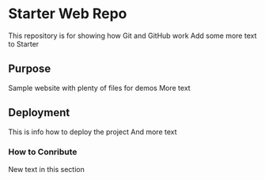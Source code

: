 # Starter Web Repo

This repository is for showing how Git and GitHub work
Add some more text to Starter

## Purpose

Sample website with plenty of files for demos
More text

## Deployment

This is info how to deploy the project
And more text

### How to Conribute

New text in this section
